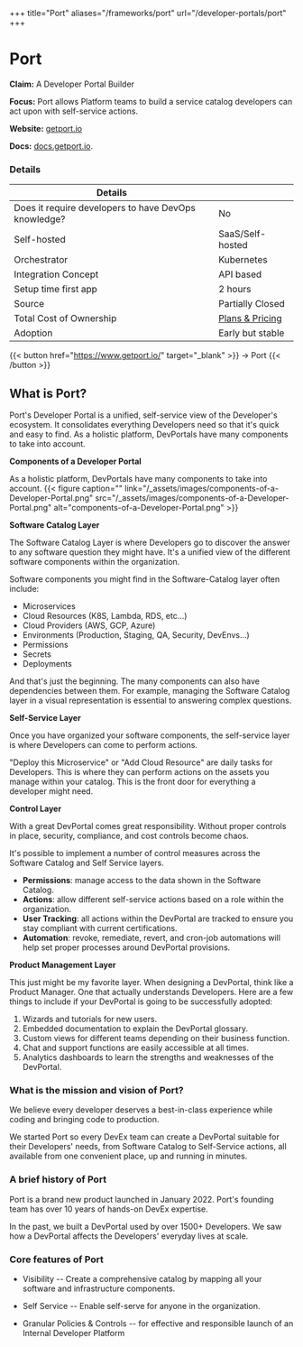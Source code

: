 +++
title="Port"
aliases="/frameworks/port"
url="/developer-portals/port"
+++

# Port

**Claim:** A Developer Portal Builder

**Focus:** Port allows Platform teams to build a service catalog developers can act upon with self-service actions.

**Website:** [getport.io](https://www.getport.io/)

**Docs:** [docs.getport.io](https://docs.getport.io/).

### Details

| Details                                              |                                                   |
| ---------------------------------------------------- | ------------------------------------------------- |
| Does it require developers to have DevOps knowledge? | No                                                |
| Self-hosted                                          | SaaS/Self-hosted                                  |
| Orchestrator                                         | Kubernetes                                        |
| Integration Concept                                  | API based                                         |
| Setup time first app                                 | 2 hours                                           |
| Source                                               | Partially Closed                                  |
| Total Cost of Ownership                              | [Plans & Pricing](https://www.getport.io/pricing) |
| Adoption                                             | Early but stable                                  |

{{< button href="https://www.getport.io/" target="_blank" >}}
-> Port
{{< /button >}}

## What is Port?

Port's Developer Portal is a unified, self-service view of the Developer's ecosystem. It consolidates everything Developers need so that it's quick and easy to find.
As a holistic platform, DevPortals have many components to take into account.

**Components of a Developer Portal**

As a holistic platform, DevPortals have many components to take into account.
{{< figure caption="" link="/_assets/images/components-of-a-Developer-Portal.png" src="/_assets/images/components-of-a-Developer-Portal.png" alt="components-of-a-Developer-Portal.png" >}}

**Software Catalog Layer**

The Software Catalog Layer is where Developers go to discover the answer to any software question they might have. It's a unified view of the different software components within the organization.

Software components you might find in the Software-Catalog layer often include:

- Microservices
- Cloud Resources (K8S, Lambda, RDS, etc…)
- Cloud Providers (AWS, GCP, Azure)
- Environments (Production, Staging, QA, Security, DevEnvs…)
- Permissions
- Secrets
- Deployments
  ‍

And that's just the beginning. The many components can also have dependencies between them. For example, managing the Software Catalog layer in a visual representation is essential to answering complex questions.

**Self-Service Layer**

Once you have organized your software components, the self-service layer is where Developers can come to perform actions.

"Deploy this Microservice" or "Add Cloud Resource" are daily tasks for Developers. This is where they can perform actions on the assets you manage within your catalog. This is the front door for everything a developer might need.

**Control Layer**

With a great DevPortal comes great responsibility. Without proper controls in place, security, compliance, and cost controls become chaos.

It's possible to implement a number of control measures across the Software Catalog and Self Service layers.

- **Permissions**: manage access to the data shown in the Software Catalog.
- **Actions**: allow different self-service actions based on a role within the organization.
- **User Tracking**: all actions within the DevPortal are tracked to ensure you stay compliant with current certifications.
- **Automation**: revoke, remediate, revert, and cron-job automations will help set proper processes around DevPortal provisions.

**Product Management Layer**

This just might be my favorite layer. When designing a DevPortal, think like a Product Manager. One that actually understands Developers. Here are a few things to include if your DevPortal is going to be successfully adopted:

1. Wizards and tutorials for new users.
2. Embedded documentation to explain the DevPortal glossary.
3. Custom views for different teams depending on their business function.
4. Chat and support functions are easily accessible at all times.
5. Analytics dashboards to learn the strengths and weaknesses of the DevPortal.

### **What is the mission and vision of Port?**

We believe every developer deserves a best-in-class experience while coding and bringing code to production.

We started Port so every DevEx team can create a DevPortal suitable for their Developers' needs, from Software Catalog to Self-Service actions, all available from one convenient place, up and running in minutes.

### **A brief history of Port**

Port is a brand new product launched in January 2022. Port's founding team has over 10 years of hands-on DevEx expertise.

In the past, we built a DevPortal used by over 1500+ Developers. We saw how a DevPortal affects the Developers' everyday lives at scale.

### **Core features of Port**

- Visibility -- Create a comprehensive catalog by mapping all your software and infrastructure components.

- Self Service -- Enable self-serve for anyone in the organization.

- Granular Policies & Controls -- for effective and responsible launch of an Internal Developer Platform
